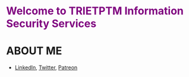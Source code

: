 # <span style="color:purple">Welcome to TRIETPTM Information Security Services</span>

# ABOUT ME
* [LinkedIn](https://www.linkedin.com/in/trietptm/), [Twitter](https://twitter.com/MinhTrietPT/with_replies), [Patreon](https://www.patreon.com/trietptm)

